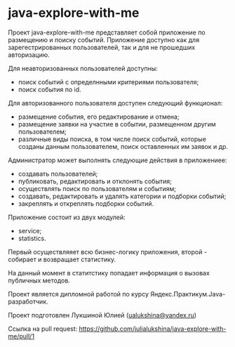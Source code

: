 # java-explore-with-me

Проект java-explore-with-me представляет собой приложение по
размещению и поиску событий.
Приложение доступно как для зарегестрированных пользователей, так и для не прошедших авторизацию.

Для неавторизованных пользователей доступны:
* поиск событий с определнными критериями пользователя;
* поиск события по id.

Для авторизованного пользователя доступен следующий функционал:
* размещение события, его редактирование и отмена;
* размещение заявки на участие в событии, размещенном другим пользователем;
* различные виды поиска, в том числе поиск событий, которые созданы данным пользователем, поиск оставленных им заявок и др.

Администратор может выполнять следующие действия в приложениее:
* создавать пользователей;
* публиковать, редактировать и отклонять события;
* осуществлять поиск по пользователям и событиям;
* создавать, редактировать и удалять категории и подборки событий;
* закреплять и откреплять подборки событий.

Приложение состоит из двух модулей:
* service;
* statistics.

Первый осуществляяет всю бизнес-логику приложения, второй - собирает и возвращает статистику.

На данный момент в статитстику попадает информация о вызовах публичных методов.

Проект является дипломной работой по курсу Яндекс.Практикум.Java-разработчик.

Проект подготовлен Лукшиной Юлией (ualukshina@yandex.ru)

Ссылка на pull request: https://github.com/julialukshina/java-explore-with-me/pull/1